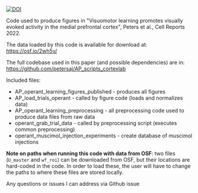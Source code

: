 [![DOI](https://zenodo.org/badge/531614084.svg)](https://zenodo.org/badge/latestdoi/531614084)

Code used to produce figures in "Visuomotor learning promotes visually evoked activity in the medial prefrontal cortex", Peters et al., Cell Reports 2022.

The data loaded by this code is available for download at: https://osf.io/2wh5v/

The full codebase used in this paper (and possible dependencies) are in: https://github.com/petersaj/AP_scripts_cortexlab

Included files: 
- AP_operant_learning_figures_published - produces all figures 
- AP_load_trials_operant - called by figure code (loads and normalizes data) 
- AP_operant_learning_preprocessing - all preprocessing code used to produce data files from raw data 
- operant_grab_trial_data - called by preprocessing script (executes common preprocessing)
- operant_muscimol_injection_experiments - create database of muscimol injections

**Note on paths when running this code with data from OSF**: two files (`U_master` and `wf_roi`) can be downloaded from OSF, but their locations are hard-coded in the code. In order to load these, the user will have to change the paths to where these files are stored locally.

Any questions or issues I can address via Github issue
